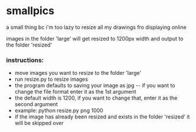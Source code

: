 # smallpics
a small thing bc i'm too lazy to resize all my drawings fro displaying online

images in the folder 'large' will get resized to 1200px width and output to the folder 'resized'

### instructions:
* move images you want to resize to the folder 'large'
* run resize.py to resize images
* the program defaults to saving your image as jpg -- if you want to change the file format enter it as the 1st argument
* the default width is 1200, if you want to change that, enter it as the second argument
* example: python resize.py png 1000
* if the image has already been resized and exists in the folder 'resized' it will be skipped over
